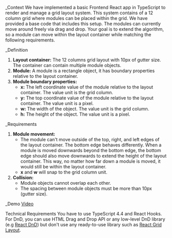 _Context
We have implemented a basic Frontend React app in TypeScript to render and manage a grid layout system. This system contains of a 12 column grid where modules can be placed within the grid. We have provided a base code that includes this setup. The modules can currently move around freely via drag and drop. Your goal is to extend the algorithm, so a module can move within the layout container while matching the following requirements.

_Definition
1. **Layout container:** The 12 columns grid layout with 10px of gutter size. The container can contain multiple module objects.
2. **Module:** A module is a rectangle object, it has boundary properties relative to the layout container.
3. **Module boundary properties:**
    - **x:** The left coordinate value of the module relative to the layout container. The value unit is the grid column.
    - **y:** The top coordinate value of the module relative to the layout container. The value unit is a pixel.
    - **w:** The width of the object. The value unit is the grid column.
    - **h:** The height of the object. The value unit is a pixel.

_Requirements
1. **Module movement:**
    - The module can't move outside of the top, right, and left edges of the layout container. The bottom edge behaves differently. When a module is moved downwards beyond the bottom edge, the bottom edge should also move downwards to extend the height of the layout container. This way, no matter how far down a module is moved, it would still be within the layout container.
    - **x** and **w** will snap to the grid column unit.
2. **Collision:**
    - Module objects cannot overlap each other.
    - The spacing between module objects must be more than 10px (gutter size).

_Demo
[Video](https://vimeo.com/641041193/130e68ae3e)

Technical Requirements
You have to use TypeScript 4.4 and React Hooks.
For DnD, you can use HTML Drag and Drop API or any low-level DnD library (e.g [React DnD](https://react-dnd.github.io/react-dnd/)) but don't use any ready-to-use library such as [React Grid Layout](https://github.com/react-grid-layout/react-grid-layout).
